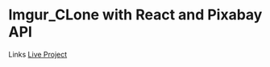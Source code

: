 # Imgur_CLone with React and Pixabay API

Links 
[Live Project](https://clone-imgurv2.herokuapp.com/)